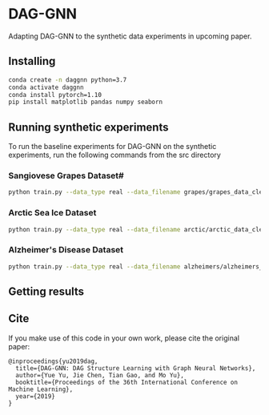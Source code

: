 # DAG-GNN

Adapting DAG-GNN to the synthetic data experiments in upcoming paper.

## Installing

```bash
conda create -n daggnn python=3.7
conda activate daggnn
conda install pytorch=1.10
pip install matplotlib pandas numpy seaborn
```

## Running synthetic experiments
To run the baseline experiments for DAG-GNN on the synthetic experiments, run the following commands from the src directory

### Sangiovese Grapes Dataset#

```bash
python train.py --data_type real --data_filename grapes/grapes_data_clean.csv --data_sample_size 100000 --data_variable_size 14 
```

### Arctic Sea Ice Dataset

```bash
python train.py --data_type real --data_filename arctic/arctic_data_clean.csv --data_sample_size 468 --data_variable_size 12
```

### Alzheimer's Disease Dataset

```bash
python train.py --data_type real --data_filename alzheimers/alzheimers_data_clean.csv --data_sample_size 1000 --data_variable_size 9
```

## Getting results 


## Cite

If you make use of this code in your own work, please cite the original paper:

```
@inproceedings{yu2019dag,
  title={DAG-GNN: DAG Structure Learning with Graph Neural Networks},
  author={Yue Yu, Jie Chen, Tian Gao, and Mo Yu},
  booktitle={Proceedings of the 36th International Conference on Machine Learning},
  year={2019}
}
```



